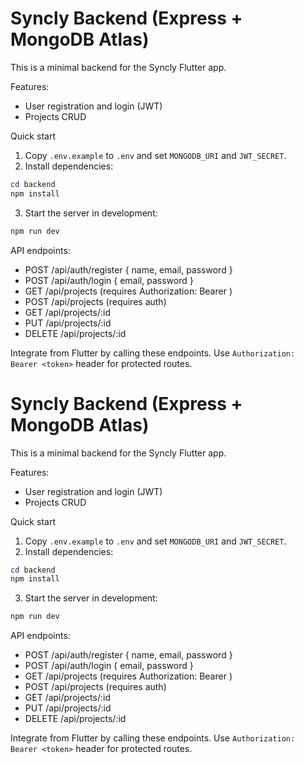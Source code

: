 # Syncly Backend (Express + MongoDB Atlas)

This is a minimal backend for the Syncly Flutter app.

Features:
- User registration and login (JWT)
- Projects CRUD

Quick start
1. Copy `.env.example` to `.env` and set `MONGODB_URI` and `JWT_SECRET`.
2. Install dependencies:

```powershell
cd backend
npm install
```

3. Start the server in development:

```powershell
npm run dev
```

API endpoints:
- POST /api/auth/register { name, email, password }
- POST /api/auth/login { email, password }
- GET /api/projects (requires Authorization: Bearer <token>)
- POST /api/projects (requires auth)
- GET /api/projects/:id
- PUT /api/projects/:id
- DELETE /api/projects/:id

Integrate from Flutter by calling these endpoints. Use `Authorization: Bearer <token>` header for protected routes.
# Syncly Backend (Express + MongoDB Atlas)

This is a minimal backend for the Syncly Flutter app.

Features:
- User registration and login (JWT)
- Projects CRUD

Quick start
1. Copy `.env.example` to `.env` and set `MONGODB_URI` and `JWT_SECRET`.
2. Install dependencies:

```powershell
cd backend
npm install
```

3. Start the server in development:

```powershell
npm run dev
```

API endpoints:
- POST /api/auth/register { name, email, password }
- POST /api/auth/login { email, password }
- GET /api/projects (requires Authorization: Bearer <token>)
- POST /api/projects (requires auth)
- GET /api/projects/:id
- PUT /api/projects/:id
- DELETE /api/projects/:id

Integrate from Flutter by calling these endpoints. Use `Authorization: Bearer <token>` header for protected routes.
